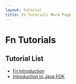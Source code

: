 ```yaml
---
layout: tutorial
title: Fn Tutorials Mock Page
---
```


# Fn Tutorials

## Tutorial List
* [Fn Introduction](Introduction/README.html)
* [Introduction to Java FDK](JavaFDKIntroduction/README.html) 
